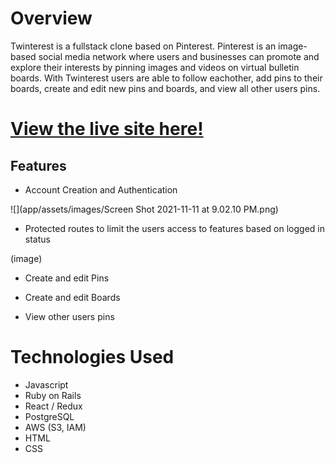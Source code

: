 # Overview 

Twinterest is a fullstack clone based on Pinterest. Pinterest is an image-based social media network where users and businesses can promote and explore their interests by pinning images and videos on virtual bulletin boards. With Twinterest users are able to follow eachother, add pins to their boards, create and edit new pins and boards, and view all other users pins. 

# [View the live site here!](https://tw1nterest.herokuapp.com/)

## Features 

- Account Creation and Authentication 

![](app/assets/images/Screen Shot 2021-11-11 at 9.02.10 PM.png)

- Protected routes to limit the users access to features based on logged in status 

(image)

- Create and edit Pins 


- Create and edit Boards 


- View other users pins 



# Technologies Used 

  - Javascript
  - Ruby on Rails
  - React / Redux
  - PostgreSQL
  - AWS (S3, IAM)
  - HTML 
  - CSS
